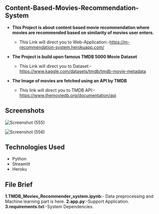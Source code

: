 ## Content-Based-Movies-Recommendation-System
* **This Project is about content based movie recommendation where movies are recommended based on similarity of movies user enters.**          
  * This Link will direct you to Web-Application:-https://m-recommendation-system.herokuapp.com/

* **The Project is build upon famous TMDB 5000 Movie Dataset**
  * This Link will direct you to Dataset:-https://www.kaggle.com/datasets/tmdb/tmdb-movie-metadata

* **The Image of movies are fetched using an API by TMDB**
  * This link will direct you to TMDB API:-https://www.themoviedb.org/documentation/api

## Screenshots
![Screenshot (555)](https://user-images.githubusercontent.com/97119577/186506763-fffeea56-1b33-4322-aa68-0b134fb0aa52.png)

![Screenshot (556)](https://user-images.githubusercontent.com/97119577/186506824-782c169b-3e12-4f99-b811-0b693dd76e6d.png)

## Technologies Used
   * Python
   * Streamlit
   * Heroku
## File Brief
 **1.TMDB_Movies_Recommender_system.ipynb**:- Data preprocessing and Machine learning part is here.
 **2.app.py**:-Support Application.
 **3.requirements.txt**:-System Dependencies.
 


